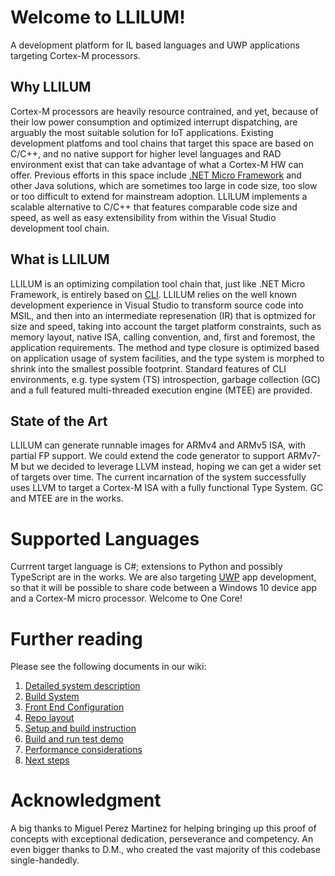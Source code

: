 Welcome to LLILUM!
================== 

A development platform for IL based languages and UWP applications targeting Cortex-M processors.

## Why LLILUM 
Cortex-M processors are heavily resource contrained, and yet, because of their low power consumption and optimized interrupt dispatching, are arguably the most suitable solution for IoT applications.
Existing development platfoms and tool chains that target this space are based on C/C++, and no native support for higher level languages and RAD environment exist that can take advantage of what a Cortex-M HW can offer. 
Previous efforts in this space include [.NET Micro Framework](https://github.com/NETMF/netmf-interpreter) and other Java solutions, which are sometimes too large in code size, too slow or too difficult to extend for mainstream adoption. 
LLILUM implements a scalable alternative to C/C++ that features comparable code size and speed, as well as easy extensibility from within the Visual Studio development tool chain. 

## What is LLILUM 
LLILUM is an optimizing compilation tool chain that, just like .NET Micro Framework, is entirely based on [CLI](http://www.ecma-international.org/publications/standards/Ecma-335.htm). 
LLILUM relies on the well known development experience in Visual Studio to transform source code into MSIL, and then into an intermediate represenation (IR) that is optmized for size and speed, taking into account the target platform constraints, such as memory layout, native ISA, calling convention, and, first and foremost, the application requirements. The method and type closure is optimized based on application usage of system facilities, and the type system is morphed to shrink into the smallest possible footprint. 
Standard features of CLI environments, e.g. type system (TS) introspection, garbage collection (GC) and a full featured multi-threaded execution engine (MTEE) are provided. 

## State of the Art 
LLILUM can generate runnable images for ARMv4 and ARMv5 ISA, with partial FP support. We could extend the code generator to support ARMv7-M but we decided to leverage LLVM instead, hoping we can get a wider set of targets over time. The current incarnation of the system successfully uses LLVM to target a Cortex-M ISA with a fully functional Type System. GC and MTEE are in the works. 

# Supported Languages 
Currrent target language is C#; extensions to Python and possibly TypeScript are in the works. We are also targeting [UWP](https://msdn.microsoft.com/en-us/library/dn894631.aspx) app development, so that it will be possible to share code between a Windows 10 device app and a Cortex-M micro processor. Welcome to One Core!

# Further reading
Please see the following documents in our wiki:

1. [Detailed system description](https://github.com/NETMF/llilum-pr/wiki/system) 
  1. [Build System](https://github.com/NETMF/llilum-pr/wiki/system.build)
  2. [Front End Configuration](https://github.com/NETMF/llilum-pr/wiki/system.frontend)
2. [Repo layout](https://github.com/NETMF/llilum-pr/wiki/docs/resources/repo) 
3. [Setup and build instruction](https://github.com/NETMF/llilum-pr/wiki/setup)
4. [Build and run test demo](https://github.com/NETMF/llilum-pr/wiki/demo)
5. [Performance considerations](https://github.com/NETMF/llilum-pr/wiki/perf)
6. [Next steps](https://github.com/NETMF/llilum-pr/wiki/schedule) 


# Acknowledgment
A big thanks to Miguel Perez Martinez for helping bringing up this proof of concepts with exceptional dedication, perseverance and competency. An even bigger thanks to D.M., who created the vast majority of this codebase single-handedly. 
